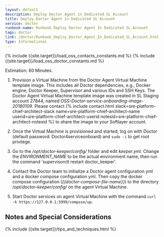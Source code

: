 ```yaml
---
layout: default
description: Deploy Doctor Agent in Dedicated SL Account
title: Deploy Doctor Agent in Dedicated SL Account
service: doctor
runbook-name: Runbook Deploy Doctor Agent In Dedicated SL Account
tags: doctor
link: /doctor/Runbook_Deploy_Doctor_Agent_In_Dedicated_SL_Account.html
type: Informational
---
```


{% include {{site.target}}/load_oss_contacts_constants.md %}
{% include {{site.target}}/load_oss_doctor_constants.md %}

Estimation: 60 Minutes.

1. Provision a Virtual Machine from the Doctor Agent Virtual Machine template image. This includes all Doctor dependencies, e.g., Docker engine, Doctor Keeper, Supervisor and various IDs and SSH Keys. The Doctor Agent Virtual Machine template image was created in SL Staging account 27844, named _OSS-Doctor-service-onboarding-image-20180109_. Please contact {% include contact.html slack=sre-platform-chief-architect-slack name=sre-platform-chief-architect-name userid=sre-platform-chief-architect-userid notesid=sre-platform-chief-architect-notesid %} to share the image to your Softlayer account.

2. Once the Virtual Machine is provisioned and started, log on with Doctor (default password: Doctor4serviceonboard) and `sudo -i` to get root privilege.

3. Go to the _/opt/doctor-keeper/config/_ folder and edit _keeper.yml_. Change the _ENVIRONMENT_NAME_ to be the actual environment name, then run the command 'supervisorctl restart doctor_keeper'.

4. Contact the Doctor team to initialize a Doctor agent configuration yml and a docker compose configuration yml. Then copy the docker compose configuration (_{{doctor-compose-file-name}}_) to the directory _/opt/doctor-keeper/config/_ on the agent Virtual Machine.

5. Start Doctor services on agent Virtual Machine with the command `curl -k https://127.0.0.1:5999/compose/up`.   

## Notes and Special Considerations

{% include {{site.target}}/tips_and_techniques.html %}
